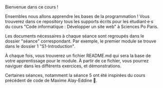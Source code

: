 Bienvenue dans ce cours ! 

Ensembles nous allons apprendre les bases de la programmation !
Vous trouverez dans ce repository tous les supports écrits pour les étudiant·e·s du cours "Code informatique : Développer un site web" à Sciences Po Paris.

Les documents nécessaires à chaque séance sont regroupés dans le dossier "séance" correspondant. Par exemple, le premier module se trouve dans le dossier 1 "S1-Introduction".

À chaque fois, vous trouverez un fichier README.md qui sera la base de votre apprentissage pour le module. À partir de ce fichier, vous pourrez naviguer dans les différents exercices, et démonstrations.

Certaines séances, notamment la séance 5 ont été inspirées du cours précédent de code de Maxime Alay-Eddine 🙏.